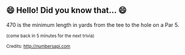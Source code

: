 ## :smile: Hello! Did you know that... :smile:
470 is the minimum length in yards from the tee to the hole on a Par 5.

<sup>(come back in 5 minutes for the next trivia)</sup>


<sup>Credits: http://numbersapi.com</sup>
